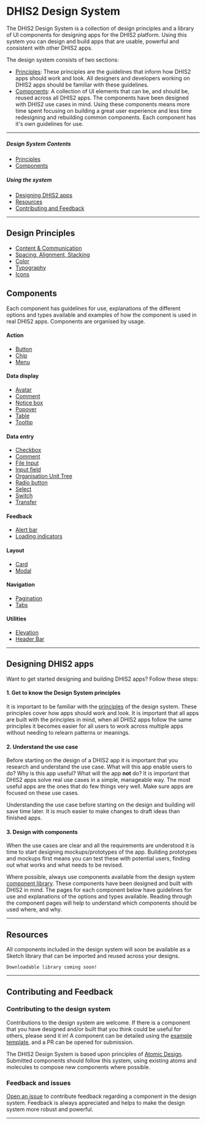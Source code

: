 # DHIS2 Design System
The DHIS2 Design System is a collection of design principles and a library of UI components for designing apps for the DHIS2 platform. Using this system you can design and build apps that are usable, powerful and consistent with other DHIS2 apps.

The design system consists of two sections:

- [Principles](#design-principles): These principles are the guidelines that inform how DHIS2 apps should work and look. All designers and developers working on DHIS2 apps should be familiar with these guidelines.
- [Components](#components): A collection of UI elements that can be, and should be, reused across all DHIS2 apps. The components have been designed with DHIS2 use cases in mind. Using these components means more time spent focusing on building a great user experience and less time redesigning and rebuilding common components. Each component has it's own guidelines for use.

---

##### Design System Contents
- [Principles](#design-principles)
- [Components](#components)


##### Using the system
- [Designing DHIS2 apps](#designing-dhis2-apps)
- [Resources](#resources)
- [Contributing and Feedback](#contribting-and-feedback)

---

## Design Principles
<!-- - Design for use -->
- [Content & Communication](principles/content-communication.md)
- [Spacing, Alignment, Stacking](principles/spacing-alignment.md)
- [Color](principles/color.md)
- [Typography](principles/typography.md)
- [Icons](principles/icons.md)

## Components
Each component has guidelines for use, explanations of the different options and types available and examples of how the component is used in real DHIS2 apps. Components are organised by usage.

#### Action
- [Button](atoms/button.md)
- [Chip](atoms/chip.md)
- [Menu](molecules/menu.md)
#### Data display
- [Avatar](atoms/avatar.md)
- [Comment](molecules/comment.md)
- [Notice box](molecules/notice-box.md)
- [Popover](molecules/popover.md)
- [Table](organisms/table.md)
- [Tooltip](atoms/tooltip.md)
<!-- - data table -->
<!-- - conversation -->
#### Data entry
- [Checkbox](atoms/checkbox.md)
- [Comment](molecules/comment.md)
- [File Input](atoms/fileinput.md)
- [Input field](atoms/inputfield.md)
- [Organisation Unit Tree](organisms/organisation-unit-tree/org-unit-tree.md)
- [Radio button](atoms/radio.md)
- [Select](molecules/select.md)
- [Switch](atoms/switch.md)
- [Transfer](organisms/transfer.md)
<!-- - [Comment](molecules/comment.md) -->

#### Feedback
- [Alert bar](molecules/alertbar.md)
- [Loading indicators](atoms/loading.md)
#### Layout
- [Card](atoms/card.md)
- [Modal](molecules/modal.md)
#### Navigation
- [Pagination](molecules/pagination.md)
- [Tabs](molecules/tab.md)
#### Utilities
- [Elevation](atoms/elevation.md)
- [Header Bar](organisms/header-bar.md)
<!-- - spacing -->
<!-- - typography -->

---

## Designing DHIS2 apps
Want to get started designing and building DHIS2 apps? Follow these steps:

#### 1. Get to know the Design System principles
It is important to be familiar with the [principles](#design-principles) of the design system. These principles cover how apps should work and look. It is important that all apps are built with the principles in mind, when all DHIS2 apps follow the same principles it becomes easier for all users to work across multiple apps without needing to relearn patterns or meanings.

#### 2. Understand the use case
Before starting on the design of a DHIS2 app it is important that you research and understand the use case. What will this app enable users to do? Why is this app useful? What will the app **not** do? It is important that DHIS2 apps solve real use cases in a simple, manageable way. The most useful apps are the ones that do few things very well. Make sure apps are focused on these use cases.

Understanding the use case before starting on the design and building will save time later. It is much easier to make changes to draft ideas than finished apps.

<!-- Find out more by reading the principle: Design for use. -->

#### 3. Design with components
When the use cases are clear and all the requirements are understood it is time to start designing mockups/prototypes of the app. Building prototypes and mockups first means you can test these with potential users, finding out what works and what needs to be revised.

Where possible, always use components available from the design system [component library](#components). These components have been designed and built with DHIS2 in mind. The pages for each component below have guidelines for use and explanations of the options and types available. Reading through the component pages will help to understand which components should be used where, and why.

<!-- Check out the [resources](#resources) section to find the UI component library available for different design tools. -->

---

## Resources
All components included in the design system will soon be available as a Sketch library that can be imported and reused across your designs.

<!-- The Sketch library will be constantly updated, be sure to check back to grab the latest version. -->

<!-- TODO Sketch library image -->
<!-- TODO Sketch library download link -->
`Downloadable library coming soon!`

---

## Contributing and Feedback

### Contributing to the design system

Contributions to the design system are welcome. If there is a component that you have designed and/or built that you think could be useful for others, please send it in! A component can be detailed using the [example template](extras/component-template.md), and a PR can be opened for submission.

The DHIS2 Design System is based upon principles of [Atomic Design](http://atomicdesign.bradfrost.com/table-of-contents/). Submitted components should follow this system, using existing atoms and molecules to compose new components where possible.

### Feedback and issues

[Open an issue](https://github.com/dhis2/design-system/issues) to contribute feedback regarding a component in the design system. Feedback is always appreciated and helps to make the design system more robust and powerful.

---
